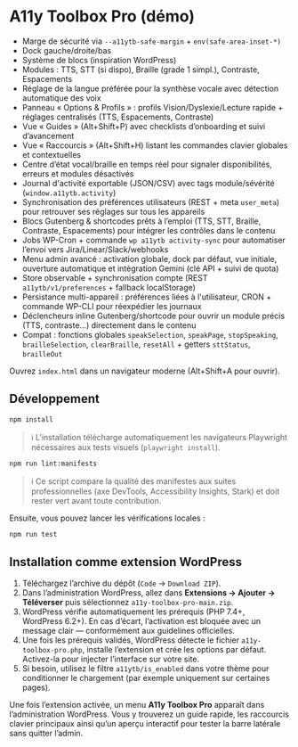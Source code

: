 # A11y Toolbox Pro (démo)

- Marge de sécurité via `--a11ytb-safe-margin` + `env(safe-area-inset-*)`
- Dock gauche/droite/bas
- Système de blocs (inspiration WordPress)
- Modules : TTS, STT (si dispo), Braille (grade 1 simpl.), Contraste, Espacements
- Réglage de la langue préférée pour la synthèse vocale avec détection automatique des voix
- Panneau « Options & Profils » : profils Vision/Dyslexie/Lecture rapide + réglages centralisés (TTS, Espacements, Contraste)
- Vue « Guides » (Alt+Shift+P) avec checklists d’onboarding et suivi d’avancement
- Vue « Raccourcis » (Alt+Shift+H) listant les commandes clavier globales et contextuelles
- Centre d’état vocal/braille en temps réel pour signaler disponibilités, erreurs et modules désactivés
- Journal d'activité exportable (JSON/CSV) avec tags module/sévérité (`window.a11ytb.activity`)
- Synchronisation des préférences utilisateurs (REST + meta `user_meta`) pour retrouver ses réglages sur tous les appareils
- Blocs Gutenberg & shortcodes prêts à l’emploi (TTS, STT, Braille, Contraste, Espacements) pour intégrer les contrôles dans le contenu
- Jobs WP-Cron + commande `wp a11ytb activity-sync` pour automatiser l’envoi vers Jira/Linear/Slack/webhooks
- Menu admin avancé : activation globale, dock par défaut, vue initiale, ouverture automatique et intégration Gemini (clé API + suivi de quota)
- Store observable + synchronisation compte (REST `a11ytb/v1/preferences` + fallback localStorage)
- Persistance multi-appareil : préférences liées à l'utilisateur, CRON + commande WP-CLI pour réexpédier les journaux
- Déclencheurs inline Gutenberg/shortcode pour ouvrir un module précis (TTS, contraste…) directement dans le contenu
- Compat : fonctions globales `speakSelection`, `speakPage`, `stopSpeaking`, `brailleSelection`, `clearBraille`, `resetAll` + getters `sttStatus`, `brailleOut`

Ouvrez `index.html` dans un navigateur moderne (Alt+Shift+A pour ouvrir).

## Développement

```bash
npm install
```

> ℹ️ L'installation télécharge automatiquement les navigateurs Playwright nécessaires aux tests visuels (`playwright install`).

```bash
npm run lint:manifests
```

> ℹ️ Ce script compare la qualité des manifestes aux suites professionnelles (axe DevTools, Accessibility Insights, Stark) et doit rester vert avant toute contribution.

Ensuite, vous pouvez lancer les vérifications locales :

```bash
npm run test
```

## Installation comme extension WordPress

1. Téléchargez l’archive du dépôt (`Code` → `Download ZIP`).
2. Dans l’administration WordPress, allez dans **Extensions → Ajouter → Téléverser** puis sélectionnez `a11y-toolbox-pro-main.zip`.
3. WordPress vérifie automatiquement les prérequis (PHP 7.4+, WordPress 6.2+). En cas d’écart, l’activation est bloquée avec un message clair — conformément aux guidelines officielles.
4. Une fois les prérequis validés, WordPress détecte le fichier `a11y-toolbox-pro.php`, installe l’extension et crée les options par défaut. Activez-la pour injecter l’interface sur votre site.
5. Si besoin, utilisez le filtre `a11ytb/is_enabled` dans votre thème pour conditionner le chargement (par exemple uniquement sur certaines pages).

Une fois l’extension activée, un menu **A11y Toolbox Pro** apparaît dans l’administration WordPress. Vous y trouverez un guide rapide, les raccourcis clavier principaux ainsi qu’un aperçu interactif pour tester la barre latérale sans quitter l’admin.
